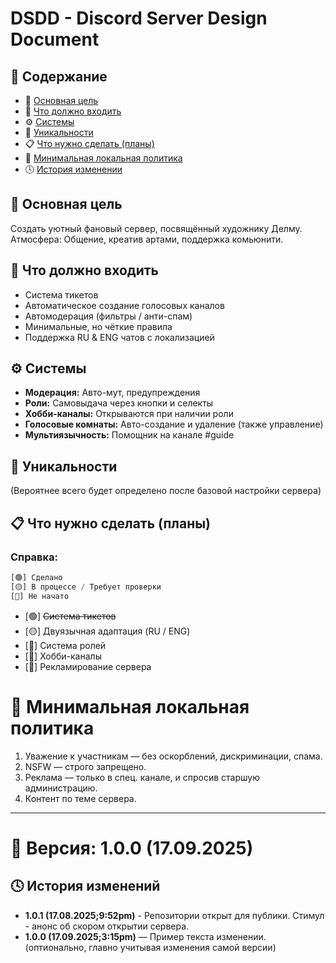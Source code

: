 # DSDD - Discord Server Design Document

## 📑 Содержание
- 🎯 [Основная цель](#-основная-цель)
- 📌 [Что должно входить](#-что-должно-входить)
- ⚙️ [Системы](#️-системы)
- 🌟 [Уникальности](#-уникальности)
- 📋 [Что нужно сделать (планы)](#-что-нужно-сделать-планы)
- 📜 [Минимальная локальная политика](#-минимальная-локальная-политика)
- 🕓 [История изменении](#-история-изменений)

## 🎯 Основная цель
Создать уютный фановый сервер, посвящённый художнику Делму.
Атмосфера: Общение, креатив артами, поддержка комьюнити.

## 📌 Что должно входить
- Система тикетов
- Автоматическое создание голосовых каналов
- Автомодерация (фильтры / анти-спам)
- Минимальные, но чёткие правила
- Поддержка RU & ENG чатов с локализацией

## ⚙️ Системы
- **Модерация:** Авто-мут, предупреждения
- **Роли:** Самовыдача через кнопки и селекты
- **Хобби-каналы:** Открываются при наличии роли
- **Голосовые комнаты:** Авто-создание и удаление (также управление)
- **Мультиязычность:** Помощник на канале #guide

## 🌟 Уникальности
(Вероятнее всего будет определено после базовой настройки сервера)

## 📋 Что нужно сделать (планы)
### Справка:
```js
[🟢] Сделано
[🟡] В процессе / Требует проверки
[🔴] Не начато
```
- [🟢] ~~Система тикетов~~
- [🟡] Двуязычная адаптация (RU / ENG)
- [🔴] Система ролей
- [🔴] Хобби-каналы
- [🔴] Рекламирование сервера

# 📜 Минимальная локальная политика
1. Уважение к участникам — без оскорблений, дискриминации, спама.
2. NSFW — строго запрещено.
3. Реклама — только в спец. канале, и спросив старшую администрацию.
4. Контент по теме сервера.

---

# 📌 Версия: 1.0.0 (17.09.2025)

## 🕓 История изменений
- **1.0.1 (17.08.2025;9:52pm)** - Репозитории открыт для публики. Стимул - анонс об скором открытии сервера.
- **1.0.0 (17.09.2025;3:15pm)** — Пример текста изменении. (оптионально, главно учитывая изменения самой версии)

